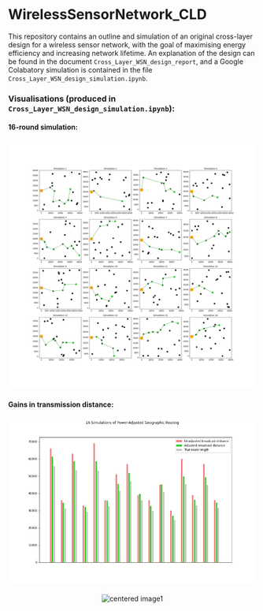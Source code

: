 # WirelessSensorNetwork_CLD
This repository contains an outline and simulation of an original cross-layer design for a wireless sensor network, with the goal of maximising energy efficiency and increasing network lifetime. An explanation of the design can be found in the document `Cross_Layer_WSN_design_report`, and a Google Colabatory simulation is contained in the file `Cross_Layer_WSN_design_simulation.ipynb`. 

### Visualisations (produced in `Cross_Layer_WSN_design_simulation.ipynb`): 

#### 16-round simulation:
<img src="ELEC5514_simulation_output.png" alt="drawing1" width="700"/>

#### Gains in transmission distance:
<img src="ELEC5514_summary_data.png" alt="drawing2" width="600"/>

<p class="aligncenter">
    <img align="middle" src="ELEC5514_summary_data.jpg" alt="centered image1" />
</p>

<style>
.aligncenter {
    text-align: center;
}
</style>
